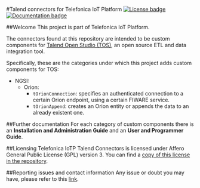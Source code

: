 #Talend connectors for Telefonica IoT Platform
[![License badge](https://img.shields.io/badge/license-AGPL-blue.svg)](https://opensource.org/licenses/AGPL-3.0)
[![Documentation badge](https://readthedocs.org/projects/iotp-talend-connectors/badge/?version=latest)](http://iotp-talend-connectors.readthedocs.org/en/latest/?badge=latest)

##Welcome
This project is part of Telefonica IoT Platform.

The connectors found at this repository are intended to be custom components for [Talend Open Studio (TOS)](https://www.talend.com/products/talend-open-studio), an open source ETL and data integration tool.

Specifically, these are the categories under which this project adds custom components for TOS:

* NGSI:
    * Orion:
        * `tOrionConnection`: specifies an authenticated connection to a certain Orion endpoint, using a certain FIWARE service.
        * `tOrionAppend`: creates an Orion entity or appends the data to an already existent one.

##Further documentation
For each category of custom components there is an **Installation and Administration Guide** and an **User and Programmer Guide**.

##Licensing
Telefonica IoTP Talend Connectors is licensed under Affero General Public License (GPL) version 3. You can find a [copy of this license in the repository](./LICENSE).

##Reporting issues and contact information
Any issue or doubt you may have, please refer to this [link](./reporting_issues_and_contact.md).